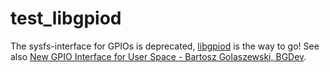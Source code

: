 # test_libgpiod
The sysfs-interface for GPIOs is deprecated, [libgpiod](https://git.kernel.org/pub/scm/libs/libgpiod/libgpiod.git/) is the way to go!
See also [New GPIO Interface for User Space - Bartosz Golaszewski, BGDev](https://youtu.be/cdTLewJCL1Y).
